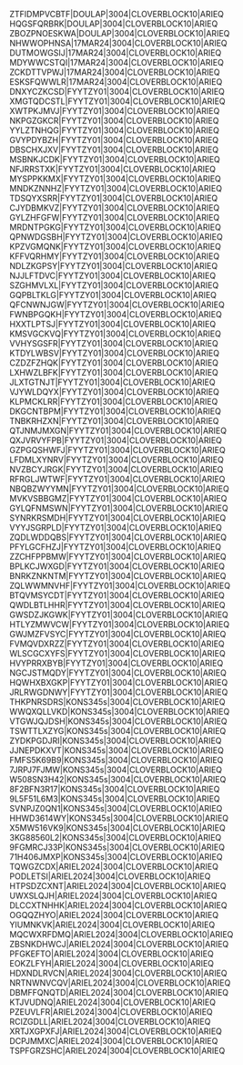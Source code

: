 ZTFIDMPVCBTF|DOULAP|3004|CLOVERBLOCK10|ARIEQ
HQGSFQRBRK|DOULAP|3004|CLOVERBLOCK10|ARIEQ
ZBOZPNOESKWA|DOULAP|3004|CLOVERBLOCK10|ARIEQ
NHWWOPHNSA|17MAR24|3004|CLOVERBLOCK10|ARIEQ
DUTMOWGSIJ|17MAR24|3004|CLOVERBLOCK10|ARIEQ
MDYWWCSTQI|17MAR24|3004|CLOVERBLOCK10|ARIEQ
ZCKDTTVPWJ|17MAR24|3004|CLOVERBLOCK10|ARIEQ
ESKSFQWWLR|17MAR24|3004|CLOVERBLOCK10|ARIEQ
DNXYCZKCSD|FYYTZY01|3004|CLOVERBLOCK10|ARIEQ
XMGTQDCSTL|FYYTZY01|3004|CLOVERBLOCK10|ARIEQ
XWTPKJMVJ|FYYTZY01|3004|CLOVERBLOCK10|ARIEQ
NKPGZGKCR|FYYTZY01|3004|CLOVERBLOCK10|ARIEQ
YYLZTNHQG|FYYTZY01|3004|CLOVERBLOCK10|ARIEQ
GVYPDYBZH|FYYTZY01|3004|CLOVERBLOCK10|ARIEQ
DBSCHXJXV|FYYTZY01|3004|CLOVERBLOCK10|ARIEQ
MSBNKJCDK|FYYTZY01|3004|CLOVERBLOCK10|ARIEQ
NFJRRSTXK|FYYTZY01|3004|CLOVERBLOCK10|ARIEQ
MYSPPKKMX|FYYTZY01|3004|CLOVERBLOCK10|ARIEQ
MNDKZNNHZ|FYYTZY01|3004|CLOVERBLOCK10|ARIEQ
TDSQYXSRR|FYYTZY01|3004|CLOVERBLOCK10|ARIEQ
CJYDBMKVZ|FYYTZY01|3004|CLOVERBLOCK10|ARIEQ
GYLZHFGFW|FYYTZY01|3004|CLOVERBLOCK10|ARIEQ
MRDNTPGKG|FYYTZY01|3004|CLOVERBLOCK10|ARIEQ
QPNWDGSBH|FYYTZY01|3004|CLOVERBLOCK10|ARIEQ
KPZVGMQNK|FYYTZY01|3004|CLOVERBLOCK10|ARIEQ
KFFVQRHMY|FYYTZY01|3004|CLOVERBLOCK10|ARIEQ
NDLZKGPSY|FYYTZY01|3004|CLOVERBLOCK10|ARIEQ
NJJLFTDVC|FYYTZY01|3004|CLOVERBLOCK10|ARIEQ
SZGHMVLXL|FYYTZY01|3004|CLOVERBLOCK10|ARIEQ
GQPBLTKLG|FYYTZY01|3004|CLOVERBLOCK10|ARIEQ
QFCNWNJGW|FYYTZY01|3004|CLOVERBLOCK10|ARIEQ
FWNBPGQKH|FYYTZY01|3004|CLOVERBLOCK10|ARIEQ
HXXTLPTSJ|FYYTZY01|3004|CLOVERBLOCK10|ARIEQ
KMSVGCKVQ|FYYTZY01|3004|CLOVERBLOCK10|ARIEQ
VVHYSGSFR|FYYTZY01|3004|CLOVERBLOCK10|ARIEQ
KTDYLWBSV|FYYTZY01|3004|CLOVERBLOCK10|ARIEQ
CZDZFZHQK|FYYTZY01|3004|CLOVERBLOCK10|ARIEQ
LXHWZLBFK|FYYTZY01|3004|CLOVERBLOCK10|ARIEQ
JLXTGTNJT|FYYTZY01|3004|CLOVERBLOCK10|ARIEQ
VJYWLDQYX|FYYTZY01|3004|CLOVERBLOCK10|ARIEQ
KLPMCKLRR|FYYTZY01|3004|CLOVERBLOCK10|ARIEQ
DKGCNTBPM|FYYTZY01|3004|CLOVERBLOCK10|ARIEQ
TNBKRHZXN|FYYTZY01|3004|CLOVERBLOCK10|ARIEQ
QTJNMJMXGN|FYYTZY01|3004|CLOVERBLOCK10|ARIEQ
QXJVRVYFPB|FYYTZY01|3004|CLOVERBLOCK10|ARIEQ
GZPGQSHWFJ|FYYTZY01|3004|CLOVERBLOCK10|ARIEQ
LFDMLXYNRV|FYYTZY01|3004|CLOVERBLOCK10|ARIEQ
NVZBCYJRGK|FYYTZY01|3004|CLOVERBLOCK10|ARIEQ
RFRGLJWTWF|FYYTZY01|3004|CLOVERBLOCK10|ARIEQ
NBQBZWYYMN|FYYTZY01|3004|CLOVERBLOCK10|ARIEQ
MVKVSBBGMZ|FYYTZY01|3004|CLOVERBLOCK10|ARIEQ
GYLQFNMSWN|FYYTZY01|3004|CLOVERBLOCK10|ARIEQ
SYNRKRSMDH|FYYTZY01|3004|CLOVERBLOCK10|ARIEQ
VYYJSGRPLD|FYYTZY01|3004|CLOVERBLOCK10|ARIEQ
ZQDLWDDQBS|FYYTZY01|3004|CLOVERBLOCK10|ARIEQ
PFYLGCFHZJ|FYYTZY01|3004|CLOVERBLOCK10|ARIEQ
ZZCHFPPBMW|FYYTZY01|3004|CLOVERBLOCK10|ARIEQ
BPLKCJWXGD|FYYTZY01|3004|CLOVERBLOCK10|ARIEQ
BNRKZNKNTM|FYYTZY01|3004|CLOVERBLOCK10|ARIEQ
ZQLWWMNVHF|FYYTZY01|3004|CLOVERBLOCK10|ARIEQ
BTQVMSYCDT|FYYTZY01|3004|CLOVERBLOCK10|ARIEQ
QWDLBTLHHR|FYYTZY01|3004|CLOVERBLOCK10|ARIEQ
GWSDZJKGWK|FYYTZY01|3004|CLOVERBLOCK10|ARIEQ
HTLYZMWVCW|FYYTZY01|3004|CLOVERBLOCK10|ARIEQ
GWJMZFVSYC|FYYTZY01|3004|CLOVERBLOCK10|ARIEQ
FVMQVDXRZZ|FYYTZY01|3004|CLOVERBLOCK10|ARIEQ
WLSCGCXYFS|FYYTZY01|3004|CLOVERBLOCK10|ARIEQ
HVYPRRXBYB|FYYTZY01|3004|CLOVERBLOCK10|ARIEQ
NGCJSTMQDY|FYYTZY01|3004|CLOVERBLOCK10|ARIEQ
HQWHXBXGKP|FYYTZY01|3004|CLOVERBLOCK10|ARIEQ
JRLRWGDNWY|FYYTZY01|3004|CLOVERBLOCK10|ARIEQ
THKPNRSDRS|KONS345s|3004|CLOVERBLOCK10|ARIEQ
WWQXQLLVKD|KONS345s|3004|CLOVERBLOCK10|ARIEQ
VTGWJQJDSH|KONS345s|3004|CLOVERBLOCK10|ARIEQ
TSWTTLXZYG|KONS345s|3004|CLOVERBLOCK10|ARIEQ
ZYDKPGDJRI|KONS345s|3004|CLOVERBLOCK10|ARIEQ
JJNEPDKXVT|KONS345s|3004|CLOVERBLOCK10|ARIEQ
FMFS5K69B9|KONS345s|3004|CLOVERBLOCK10|ARIEQ
7JRPJ7FJMW|KONS345s|3004|CLOVERBLOCK10|ARIEQ
W508SN3H42|KONS345s|3004|CLOVERBLOCK10|ARIEQ
8F2BFN3R17|KONS345s|3004|CLOVERBLOCK10|ARIEQ
9L5F51L6M3|KONS345s|3004|CLOVERBLOCK10|ARIEQ
SVNPJZ0QN1|KONS345s|3004|CLOVERBLOCK10|ARIEQ
HHWD3614WY|KONS345s|3004|CLOVERBLOCK10|ARIEQ
X5MW516VK9|KONS345s|3004|CLOVERBLOCK10|ARIEQ
3KG88560L2|KONS345s|3004|CLOVERBLOCK10|ARIEQ
9FGMRCJ33P|KONS345s|3004|CLOVERBLOCK10|ARIEQ
71H406JMXP|KONS345s|3004|CLOVERBLOCK10|ARIEQ
TQWGZCDX|ARIEL2024|3004|CLOVERBLOCK10|ARIEQ
PODLETSI|ARIEL2024|3004|CLOVERBLOCK10|ARIEQ
HTPSDZCXNT|ARIEL2024|3004|CLOVERBLOCK10|ARIEQ
UWXSLQJH|ARIEL2024|3004|CLOVERBLOCK10|ARIEQ
DLCCXTNHHK|ARIEL2024|3004|CLOVERBLOCK10|ARIEQ
OGQQZHYO|ARIEL2024|3004|CLOVERBLOCK10|ARIEQ
YIUMNKVK|ARIEL2024|3004|CLOVERBLOCK10|ARIEQ
MQCWXRFDMQ|ARIEL2024|3004|CLOVERBLOCK10|ARIEQ
ZBSNKDHWCJ|ARIEL2024|3004|CLOVERBLOCK10|ARIEQ
PFGKEFTO|ARIEL2024|3004|CLOVERBLOCK10|ARIEQ
EOKZLFYH|ARIEL2024|3004|CLOVERBLOCK10|ARIEQ
HDXNDLRVCN|ARIEL2024|3004|CLOVERBLOCK10|ARIEQ
NRTNWNVCQV|ARIEL2024|3004|CLOVERBLOCK10|ARIEQ
DBMFFQNQTD|ARIEL2024|3004|CLOVERBLOCK10|ARIEQ
KTJVUDNQ|ARIEL2024|3004|CLOVERBLOCK10|ARIEQ
PZEUVLFR|ARIEL2024|3004|CLOVERBLOCK10|ARIEQ
RCIZGDLL|ARIEL2024|3004|CLOVERBLOCK10|ARIEQ
XRTJXGPXFJ|ARIEL2024|3004|CLOVERBLOCK10|ARIEQ
DCPJMMXC|ARIEL2024|3004|CLOVERBLOCK10|ARIEQ
TSPFGRZSHC|ARIEL2024|3004|CLOVERBLOCK10|ARIEQ
